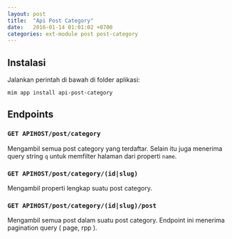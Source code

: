 ```yaml
---
layout: post
title:  "Api Post Category"
date:   2016-01-14 01:01:02 +0700
categories: ext-module post post-category
---
```


## Instalasi

Jalankan perintah di bawah di folder aplikasi:

```
mim app install api-post-category
```

## Endpoints

### `GET APIHOST/post/category`

Mengambil semua post category yang terdaftar. Selain itu juga menerima query string `q` untuk memfilter halaman dari properti `name`.

### `GET APIHOST/post/category/(id|slug)`

Mengambil properti lengkap suatu post category.

### `GET APIHOST/post/category/(id|slug)/post`

Mengambil semua post dalam suatu post category. Endpoint ini menerima pagination query ( page, rpp ).